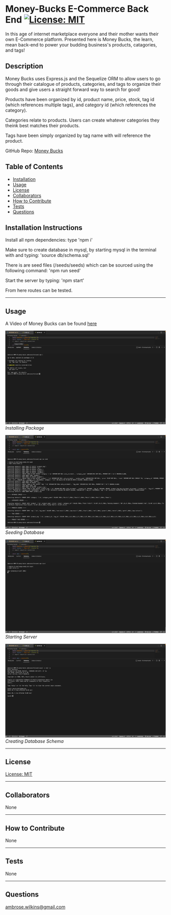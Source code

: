 # Money-Bucks E-Commerce Back End [![License: MIT](https://img.shields.io/badge/License-MIT-yellow.svg)](https://opensource.org/licenses/MIT)

In this age of internet marketplace everyone and their mother wants their own E-Commerce platform. Presented here is Money Bucks, the learn, mean back-end to power your budding business's products, catagories, and tags!
  
## Description

Money Bucks uses Express.js and the Sequelize ORM to allow users to go through their catalogue of products, categories, and tags to organize their goods and give users a straight forward way to search for good!

Products have been organized by id, product name, price, stock, tag id (which references multiple tags), and category id (which references the category).

Categories relate to products. Users can create whatever categories they theink best matches their products.

Tags have been simply organized by tag name with will reference the product.

GitHub Repo: [Money Bucks](https://github.com/a-breezy/money-bucks)

## Table of Contents

  * [Installation](#installation-instructions)
  * [Usage](#usage)
  * [License](#license)
  * [Collaborators](#collaborators)
  * [How to Contribute](#how-to-contribute)
  * [Tests](#tests)
  * [Questions](#questions)

## Installation Instructions

Install all npm dependencies: type 'npm i'

Make sure to create database in mysql, by starting mysql in the terminal with and typing:
  'source db/schema.sql'

There is are seed files (/seeds/seeds) which can be sourced using the following command:
  'npm run seed'

Start the server by typing:
  'npm start'

From here routes can be tested.

---
## Usage

A Video of Money Bucks can be found [here](https://drive.google.com/file/d/10aILiKAApKtuW4eS04hUTgKu8ruU4JTx/view)

![Usage 1](./readme-img/npmi.png "Installing Package")*Installing Package*

![Usage 2](./readme-img/seed.png "Seeding Database")*Seeding Database*

![Usage 3](./readme-img/server.png "Starting Server")*Starting Server*

![Usage 4](./readme-img/database.png "Creating Database Schema")*Creating Database Schema*

---
## License

  [License: MIT](https://opensource.org/licenses/MIT)
  

---
## Collaborators

None

---
## How to Contribute

None

---
## Tests

None

---
## Questions

ambrose.wilkins@gmail.com
